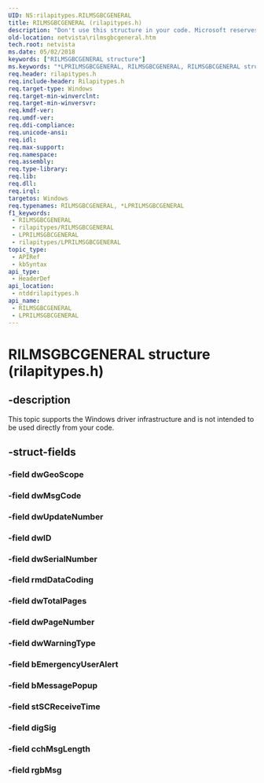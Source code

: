 ```yaml
---
UID: NS:rilapitypes.RILMSGBCGENERAL
title: RILMSGBCGENERAL (rilapitypes.h)
description: "Don't use this structure in your code. Microsoft reserves the RILMSGBCGENERAL structure for internal use only."
old-location: netvista\rilmsgbcgeneral.htm
tech.root: netvista
ms.date: 05/02/2018
keywords: ["RILMSGBCGENERAL structure"]
ms.keywords: "*LPRILMSGBCGENERAL, RILMSGBCGENERAL, RILMSGBCGENERAL structure [Network Drivers Starting with Windows Vista], netvista.rilmsgbcgeneral, ntddrilapitypes/RILMSGBCGENERAL"
req.header: rilapitypes.h
req.include-header: Rilapitypes.h
req.target-type: Windows
req.target-min-winverclnt: 
req.target-min-winversvr: 
req.kmdf-ver: 
req.umdf-ver: 
req.ddi-compliance: 
req.unicode-ansi: 
req.idl: 
req.max-support: 
req.namespace: 
req.assembly: 
req.type-library: 
req.lib: 
req.dll: 
req.irql: 
targetos: Windows
req.typenames: RILMSGBCGENERAL, *LPRILMSGBCGENERAL
f1_keywords:
 - RILMSGBCGENERAL
 - rilapitypes/RILMSGBCGENERAL
 - LPRILMSGBCGENERAL
 - rilapitypes/LPRILMSGBCGENERAL
topic_type:
 - APIRef
 - kbSyntax
api_type:
 - HeaderDef
api_location:
 - ntddrilapitypes.h
api_name:
 - RILMSGBCGENERAL
 - LPRILMSGBCGENERAL
---
```


# RILMSGBCGENERAL structure (rilapitypes.h)


## -description

This topic supports the Windows driver infrastructure and is not intended to be used directly from your code.

## -struct-fields

### -field dwGeoScope

### -field dwMsgCode

### -field dwUpdateNumber

### -field dwID

### -field dwSerialNumber

### -field rmdDataCoding

### -field dwTotalPages

### -field dwPageNumber

### -field dwWarningType

### -field bEmergencyUserAlert

### -field bMessagePopup

### -field stSCReceiveTime

### -field digSig

### -field cchMsgLength

### -field rgbMsg

